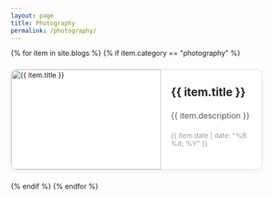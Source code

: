 ```yaml
---
layout: page
title: Photography
permalink: /photography/
---
```


<style>
  .photography-container {
    max-width: 900px;
    margin: 0 auto;
    /* padding: 24px; */
    display: flex;
    flex-direction: column;
    gap: 24px;
  }

  .photo-card {
    display: flex;
    flex-direction: row;
    border: 1px solid #ddd;
    border-radius: 12px;
    overflow: hidden;
    box-shadow: 0 4px 12px rgba(0, 0, 0, 0.05);
    background-color: #fff;
    transition: box-shadow 0.3s ease;
  }

  .photo-card:hover {
    box-shadow: 0 6px 18px rgba(0, 0, 0, 0.1);
  }

  .photo-image {
    width: 300px;
    height: 200px;
    object-fit: cover;
    display: block;
    flex-shrink: 0;
  }

  .photo-content {
    padding: 16px 20px;
    display: flex;
    flex-direction: column;
    justify-content: center;
    flex: 1;
  }

  .photo-title {
    font-size: 1.4rem;
    font-weight: bold;
    margin: 0 0 8px;
    color: #222;
    text-decoration: none;
  }

  .photo-title:hover {
    color: #007acc;
    text-decoration: underline;
  }

  .photo-description {
    font-size: 1rem;
    color: #555;
    margin-bottom: 8px;
  }

  .photo-date {
    font-size: 0.85rem;
    color: #999;
  }

  @media (max-width: 700px) {
    .photo-card {
      flex-direction: column;
    }

    .photo-image {
      width: 100%;
      height: auto;
    }
  }
</style>

<div class="photography-container">
  {% for item in site.blogs %}
    {% if item.category == "photography" %}
      <div class="photo-card">
        <a href="{{ item.url }}">
          <img class="photo-image" src="{{ item.image }}" alt="{{ item.title }}">
        </a>
        <div class="photo-content">
          <a class="photo-title" href="{{ item.url }}">{{ item.title }}</a>
          <p class="photo-description">{{ item.description }}</p>
          <p class="photo-date">{{ item.date | date: "%B %d, %Y" }}</p>
        </div>
      </div>
    {% endif %}
  {% endfor %}
</div>
